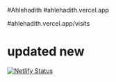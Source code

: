 #Ahlehadith
#ahlehadith.vercel.app

#ahlehadith.vercel.app/visits



# updated new 




[![Netlify Status](https://api.netlify.com/api/v1/badges/5bab916b-ae86-49ff-8fd7-32f0952daf01/deploy-status)](https://app.netlify.com/sites/ahlehadith/deploys)